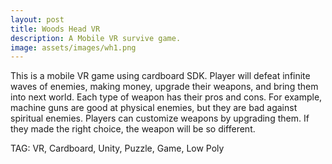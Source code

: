 ```yaml
---
layout: post
title: Woods Head VR
description: A Mobile VR survive game.
image: assets/images/wh1.png
---
```


This is a mobile VR game using cardboard SDK. Player will defeat infinite waves of enemies, making money, upgrade their weapons, and bring them into next world. Each type of weapon has their pros and cons. For example, machine guns are good at physical enemies, but they are bad against spiritual enemies. Players can customize weapons by upgrading them. If they made the right choice, the weapon will be so different. 


TAG: VR, Cardboard, Unity, Puzzle, Game, Low Poly
